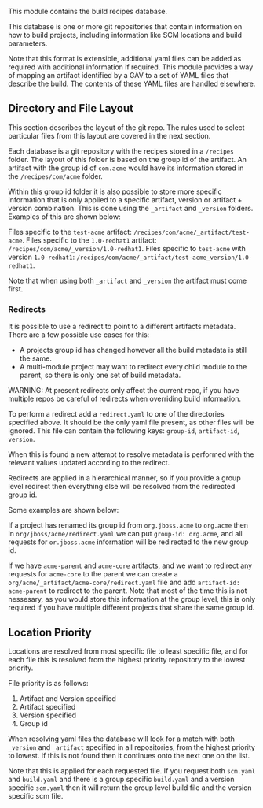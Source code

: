 This module contains the build recipes database.

This database is one or more git repositories that contain information on how to build projects, including
information like SCM locations and build parameters.

Note that this format is extensible, additional yaml files can be added as required with additional
information if required. This module provides a way of mapping an artifact identified by a GAV to
a set of YAML files that describe the build. The contents of these YAML files are handled elsewhere.

## Directory and File Layout

This section describes the layout of the git repo. The rules used to select particular files from this
layout are covered in the next section.

Each database is a git repository with the recipes stored in a `/recipes` folder. The layout of this folder
is based on the group id of the artifact. An artifact with the group id of `com.acme` would have its 
information stored in the `/recipes/com/acme` folder.

Within this group id folder it is also possible to store more specific information that is only applied to a
specific artifact, version or artifact + version combination. This is done using the `_artifact` and `_version` 
folders. Examples of this are shown below:

Files specific to the `test-acme` artifact: `/recipes/com/acme/_artifact/test-acme`.
Files specific to the `1.0-redhat1` artifact: `/recipes/com/acme/_version/1.0-redhat1`.
Files specific to `test-acme` with version `1.0-redhat1`: `/recipes/com/acme/_artifact/test-acme_version/1.0-redhat1`.

Note that when using both `_artifact` and `_version` the artifact must come first.

### Redirects

It is possible to use a redirect to point to a different artifacts metadata. There are a few possible use cases
for this:

* A projects group id has changed however all the build metadata is still the same.
* A multi-module project may want to redirect every child module to the parent, so there is only one set of build metadata.

WARNING: At present redirects only affect the current repo, if you have multiple repos be careful of redirects when overriding
build information.

To perform a redirect add a `redirect.yaml` to one of the directories specified above. It should be the only yaml file
present, as other files will be ignored. This file can contain the following keys: `group-id`, `artifact-id`, `version`.

When this is found a new attempt to resolve metadata is performed with the relevant values updated according to the redirect.

Redirects are applied in a hierarchical manner, so if you provide a group level redirect then everything else will be resolved
from the redirected group id.

Some examples are shown below:

If a project has renamed its group id from `org.jboss.acme` to `org.acme` then in `org/jboss/acme/redirect.yaml` we can
put `group-id: org.acme`, and all requests for `or.jboss.acme` information will be redirected to the new group id.

If we have `acme-parent` and `acme-core` artifacts, and we want to redirect any requests for `acme-core` to the parent
we can create a `org/acme/_artifact/acme-core/redirect.yaml` file and add `artifact-id: acme-parent` to redirect to the
parent. Note that most of the time this is not nessesary, as you would store this information at the group level, this is
only required if you have multiple different projects that share the same group id.

## Location Priority

Locations are resolved from most specific file to least specific file, and for each file this is resolved from the highest
priority repository to the lowest priority.

File priority is as follows:

1. Artifact and Version specified
2. Artifact specified
3. Version specified
4. Group id

When resolving yaml files the database will look for a match with both `_version` and `_artifact` specified in all repositories,
from the highest priority to lowest. If this is not found then it continues onto the next one on the list.

Note that this is applied for each requested file. If you request both `scm.yaml` and `build.yaml` and there is a group
specific `build.yaml` and a version specific `scm.yaml` then it will return the group level build file and the version
specific scm file.




